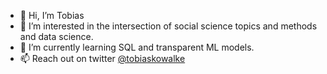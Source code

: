 - 👋 Hi, I’m Tobias
- 👀 I’m interested in the intersection of social science topics and methods and data science.
- 🌱 I’m currently learning SQL and transparent ML models.
- 📫 Reach out on twitter [@tobiaskowalke](https://www.twitter.com/tobiaskowalke)
